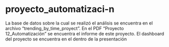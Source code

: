 # proyecto_automatizaci-n
La base de datos sobre la cual se realizó el análisis se encuentra en el archivo “trending_by_time_proyect”. En el PDF “Proyecto 12_Automatización” se encuentra el informe de este proyecto. El dashboard del proyecto se encuentra en el dentro de la presentación
